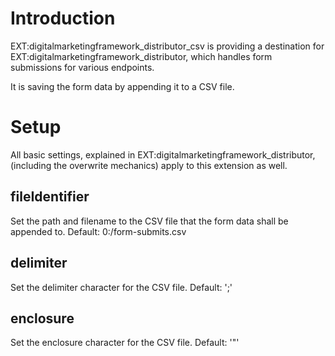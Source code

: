 # Introduction

EXT:digitalmarketingframework_distributor_csv is providing a destination for EXT:digitalmarketingframework_distributor, which handles form submissions for various endpoints.

It is saving the form data by appending it to a CSV file.

# Setup

All basic settings, explained in EXT:digitalmarketingframework_distributor, (including the overwrite mechanics) apply to this extension as well.

## fileIdentifier
Set the path and filename to the CSV file that the form data shall be appended to.
Default: 0:/form-submits.csv

## delimiter
Set the delimiter character for the CSV file.
Default: ';'

## enclosure
Set the enclosure character for the CSV file.
Default: '"'
